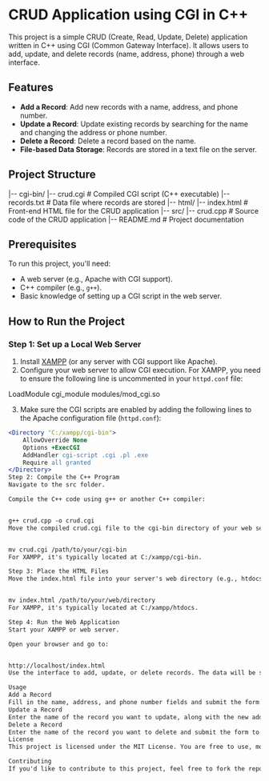 # CRUD Application using CGI in C++

This project is a simple CRUD (Create, Read, Update, Delete) application written in C++ using CGI (Common Gateway Interface). It allows users to add, update, and delete records (name, address, phone) through a web interface.

## Features
- **Add a Record**: Add new records with a name, address, and phone number.
- **Update a Record**: Update existing records by searching for the name and changing the address or phone number.
- **Delete a Record**: Delete a record based on the name.
- **File-based Data Storage**: Records are stored in a text file on the server.

## Project Structure
|-- cgi-bin/ |-- crud.cgi # Compiled CGI script (C++ executable) |-- records.txt # Data file where records are stored |-- html/ |-- index.html # Front-end HTML file for the CRUD application |-- src/ |-- crud.cpp # Source code of the CRUD application |-- README.md # Project documentation


## Prerequisites

To run this project, you'll need:
- A web server (e.g., Apache with CGI support).
- C++ compiler (e.g., `g++`).
- Basic knowledge of setting up a CGI script in the web server.

## How to Run the Project

### Step 1: Set up a Local Web Server
1. Install [XAMPP](https://www.apachefriends.org/index.html) (or any server with CGI support like Apache).
2. Configure your web server to allow CGI execution. For XAMPP, you need to ensure the following line is uncommented in your `httpd.conf` file:

LoadModule cgi_module modules/mod_cgi.so


3. Make sure the CGI scripts are enabled by adding the following lines to the Apache configuration file (`httpd.conf`):

```apache
<Directory "C:/xampp/cgi-bin">
    AllowOverride None
    Options +ExecCGI
    AddHandler cgi-script .cgi .pl .exe
    Require all granted
</Directory>
Step 2: Compile the C++ Program
Navigate to the src folder.

Compile the C++ code using g++ or another C++ compiler:


g++ crud.cpp -o crud.cgi
Move the compiled crud.cgi file to the cgi-bin directory of your web server:


mv crud.cgi /path/to/your/cgi-bin
For XAMPP, it's typically located at C:/xampp/cgi-bin.

Step 3: Place the HTML Files
Move the index.html file into your server's web directory (e.g., htdocs for XAMPP):


mv index.html /path/to/your/web/directory
For XAMPP, it's typically located at C:/xampp/htdocs.

Step 4: Run the Web Application
Start your XAMPP or web server.

Open your browser and go to:


http://localhost/index.html
Use the interface to add, update, or delete records. The data will be stored in the records.txt file.

Usage
Add a Record
Fill in the name, address, and phone number fields and submit the form to add a record.
Update a Record
Enter the name of the record you want to update, along with the new address and phone number.
Delete a Record
Enter the name of the record you want to delete and submit the form to remove it from the list.
License
This project is licensed under the MIT License. You are free to use, modify, and distribute this software under the terms of the MIT License.

Contributing
If you'd like to contribute to this project, feel free to fork the repository and submit a pull request. Any feedback or improvements are welcome!